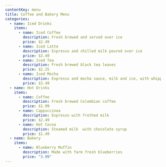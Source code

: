 ```yaml
---
contentKey: menu
title: Coffee and Bakery Menu
categories:
  - name: Iced Drinks
    items:
      - name: Iced Coffee
        description: Fresh brewed and served over ice
        price: $2.49
      - name: Iced Latte
        description: Espresso and chilled milk poured over ice
        price: $3.49
      - name: Iced Tea
        description: Fresh brewed black tea leaves
        price: $2.25
      - name: Iced Mocha
        description: Expresso and mocha sauce, milk and ice, with whipped cream
        price: $3.49
  - name: Hot Drinks
    items:
      - name: Coffee
        description: Fresh brewed Colombian coffee
        price: $1.99
      - name: Cappuccinoa
        description: Expresso with frothed milk
        price: $2.49
      - name: Hot Cocoa
        description: Steamed milk  with chocolate syrup
        price: $1.49
  - name: Bakery
    items:
      - name: Blueberry Muffin
        description: Made with farm fresh blueberries
        price: "3.99"
---
```

